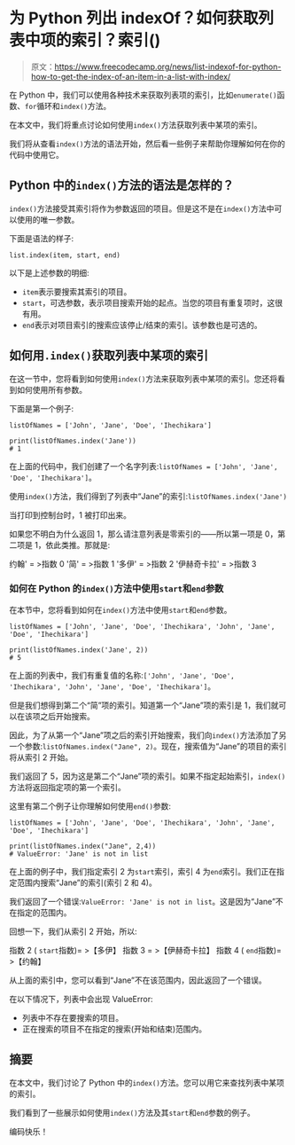 # 为 Python 列出 indexOf？如何获取列表中项的索引？索引()

> 原文：<https://www.freecodecamp.org/news/list-indexof-for-python-how-to-get-the-index-of-an-item-in-a-list-with-index/>

在 Python 中，我们可以使用各种技术来获取列表项的索引，比如`enumerate()`函数、`for`循环和`index()`方法。

在本文中，我们将重点讨论如何使用`index()`方法获取列表中某项的索引。

我们将从查看`index()`方法的语法开始，然后看一些例子来帮助你理解如何在你的代码中使用它。

## Python 中的`index()`方法的语法是怎样的？

`index()`方法接受其索引将作为参数返回的项目。但是这不是在`index()`方法中可以使用的唯一参数。

下面是语法的样子:

```
list.index(item, start, end)
```

以下是上述参数的明细:

*   `item`表示要搜索其索引的项目。
*   `start`，可选参数，表示项目搜索开始的起点。当您的项目有重复项时，这很有用。
*   `end`表示对项目索引的搜索应该停止/结束的索引。该参数也是可选的。

## 如何用`.index()`获取列表中某项的索引

在这一节中，您将看到如何使用`index()`方法来获取列表中某项的索引。您还将看到如何使用所有参数。

下面是第一个例子:

```
listOfNames = ['John', 'Jane', 'Doe', 'Ihechikara']

print(listOfNames.index('Jane'))
# 1
```

在上面的代码中，我们创建了一个名字列表:`listOfNames = ['John', 'Jane', 'Doe', 'Ihechikara']`。

使用`index()`方法，我们得到了列表中“Jane”的索引:`listOfNames.index('Jane')`

当打印到控制台时，1 被打印出来。

如果您不明白为什么返回 1，那么请注意列表是零索引的——所以第一项是 0，第二项是 1，依此类推。那就是:

约翰' = >指数 0
'简' = >指数 1
'多伊' = >指数 2
'伊赫奇卡拉' = >指数 3

### 如何在 Python 的`index()`方法中使用`start`和`end`参数

在本节中，您将看到如何在`index()`方法中使用`start`和`end`参数。

```
listOfNames = ['John', 'Jane', 'Doe', 'Ihechikara', 'John', 'Jane', 'Doe', 'Ihechikara']

print(listOfNames.index('Jane', 2))
# 5
```

在上面的列表中，我们有重复值的名称:`['John', 'Jane', 'Doe', 'Ihechikara', 'John', 'Jane', 'Doe', 'Ihechikara']`。

但是我们想得到第二个“简”项的索引。知道第一个“Jane”项的索引是 1，我们就可以在该项之后开始搜索。

因此，为了从第一个“Jane”项之后的索引开始搜索，我们向`index()`方法添加了另一个参数:`listOfNames.index("Jane", 2)`。现在，搜索值为“Jane”的项目的索引将从索引 2 开始。

我们返回了 5，因为这是第二个“Jane”项的索引。如果不指定起始索引，`index()`方法将返回指定项的第一个索引。

这里有第二个例子让你理解如何使用`end()`参数:

```
listOfNames = ['John', 'Jane', 'Doe', 'Ihechikara', 'John', 'Jane', 'Doe', 'Ihechikara']

print(listOfNames.index("Jane", 2,4))
# ValueError: 'Jane' is not in list
```

在上面的例子中，我们指定索引 2 为`start`索引，索引 4 为`end`索引。我们正在指定范围内搜索“Jane”的索引(索引 2 和 4)。

我们返回了一个错误:`ValueError: 'Jane' is not in list`。这是因为“Jane”不在指定的范围内。

回想一下，我们从索引 2 开始，所以:

指数 2 ( `start`指数)= >【多伊】
指数 3 = >【伊赫奇卡拉】
指数 4 ( `end`指数)= >【约翰】

从上面的索引中，您可以看到“Jane”不在该范围内，因此返回了一个错误。

在以下情况下，列表中会出现 ValueError:

*   列表中不存在要搜索的项目。
*   正在搜索的项目不在指定的搜索(开始和结束)范围内。

## 摘要

在本文中，我们讨论了 Python 中的`index()`方法。您可以用它来查找列表中某项的索引。

我们看到了一些展示如何使用`index()`方法及其`start`和`end`参数的例子。

编码快乐！
